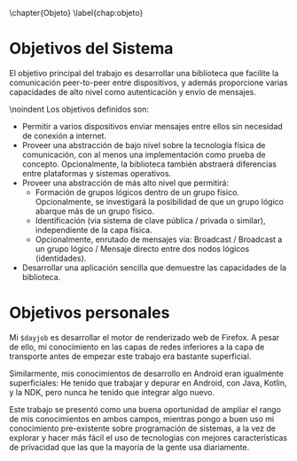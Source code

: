 \chapter{Objeto}
\label{chap:objeto}

<!--
  En este apartado se describirán los objetivos funcionales y personales. Se
  debe presentar un objetivo principal y una serie de subobjetivos que sean
  alcanzables, razonables y medibles.

  Como recomendaciones para redactar correctamente este apartado, se deberían
  utilizar los verbos en infinitivo, para identificar de forma clara los
  resultados de cada objetivo como una acción a realizar.
-->

# Objetivos del Sistema

El objetivo principal del trabajo es desarrollar una biblioteca que facilite la
comunicación peer-to-peer entre dispositivos, y además proporcione varias
capacidades de alto nivel como autenticación y envío de mensajes.

\noindent Los objetivos definidos son:

 * Permitir a varios dispositivos enviar mensajes entre ellos sin necesidad de
   conexión a internet.
 * Proveer una abstracción de bajo nivel sobre la tecnología física de
   comunicación, con al menos una implementación como prueba de concepto.
   Opcionalmente, la biblioteca también abstraerá diferencias entre plataformas
   y sistemas operativos.
 * Proveer una abstracción de más alto nivel que permitirá:
   * Formación de grupos lógicos dentro de un grupo físico. Opcionalmente, se
     investigará la posibilidad de que un grupo lógico abarque más de un grupo
     físico.
   * Identificación (via sistema de clave pública / privada o similar),
     independiente de la capa física.
   * Opcionalmente, enrutado de mensajes via: Broadcast / Broadcast a un grupo
     lógico / Mensaje directo entre dos nodos lógicos (identidades).
 * Desarrollar una aplicación sencilla que demuestre las capacidades de la
   biblioteca.

# Objetivos personales

Mi `$dayjob` es desarrollar el motor de renderizado web de Firefox. A pesar de
ello, mi conocimiento en las capas de redes inferiores a la capa de transporte
antes de empezar este trabajo era bastante superficial.

Similarmente, mis conocimientos de desarrollo en Android eran igualmente
superficiales: He tenido que trabajar y depurar en Android, con Java, Kotlin, y
la NDK, pero nunca he tenido que integrar algo nuevo.

Este trabajo se presentó como una buena oportunidad de ampliar el rango de mis
conocimientos en ambos campos, mientras pongo a buen uso mi conocimiento
pre-existente sobre programación de sistemas, a la vez de explorar y hacer más
fácil el uso de tecnologías con mejores características de privacidad que las
que la mayoría de la gente usa diariamente.
